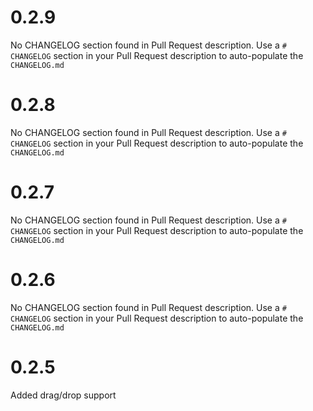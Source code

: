 # 0.2.9
No CHANGELOG section found in Pull Request description.
Use a `# CHANGELOG` section in your Pull Request description to auto-populate the `CHANGELOG.md`

# 0.2.8
No CHANGELOG section found in Pull Request description.
Use a `# CHANGELOG` section in your Pull Request description to auto-populate the `CHANGELOG.md`

# 0.2.7
No CHANGELOG section found in Pull Request description.
Use a `# CHANGELOG` section in your Pull Request description to auto-populate the `CHANGELOG.md`

# 0.2.6
No CHANGELOG section found in Pull Request description.
Use a `# CHANGELOG` section in your Pull Request description to auto-populate the `CHANGELOG.md`

# 0.2.5

Added drag/drop support

